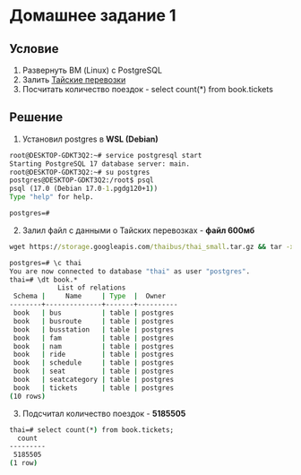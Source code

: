 # Домашнее задание 1

## Условие
1. Развернуть ВМ (Linux) с PostgreSQL
2. Залить [Тайские перевозки](https://github.com/aeuge/postgres16book/tree/main/database)
3. Посчитать количество поездок - select count(*) from book.tickets

## Решение
1. Установил postgres в **WSL (Debian)**
```cmd
root@DESKTOP-GDKT3Q2:~# service postgresql start
Starting PostgreSQL 17 database server: main.
root@DESKTOP-GDKT3Q2:~# su postgres
postgres@DESKTOP-GDKT3Q2:/root$ psql
psql (17.0 (Debian 17.0-1.pgdg120+1))
Type "help" for help.

postgres=#
```
2. Залил файл с данными о Тайских перевозках - **файл 600мб**
```cmd
wget https://storage.googleapis.com/thaibus/thai_small.tar.gz && tar -xf thai_small.tar.gz && psql < thai.sql
```
```cmd
postgres=# \c thai
You are now connected to database "thai" as user "postgres".
thai=# \dt book.*
            List of relations
 Schema |     Name     | Type  |  Owner
--------+--------------+-------+----------
 book   | bus          | table | postgres
 book   | busroute     | table | postgres
 book   | busstation   | table | postgres
 book   | fam          | table | postgres
 book   | nam          | table | postgres
 book   | ride         | table | postgres
 book   | schedule     | table | postgres
 book   | seat         | table | postgres
 book   | seatcategory | table | postgres
 book   | tickets      | table | postgres
(10 rows)
```
3. Подсчитал количество поездок - **5185505**
```cmd
thai=# select count(*) from book.tickets;
  count
---------
 5185505
(1 row)
```
